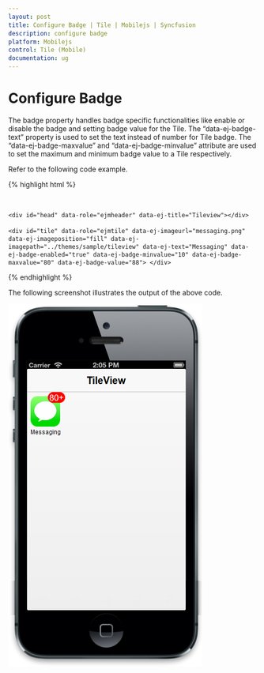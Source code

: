 ```yaml
---
layout: post
title: Configure Badge | Tile | Mobilejs | Syncfusion
description: configure badge
platform: Mobilejs
control: Tile (Mobile)
documentation: ug
---
```


# Configure Badge

The badge property handles badge specific functionalities like enable or disable the badge and setting badge value for the Tile. The “data-ej-badge-text” property is used to set the text instead of number for Tile badge. The “data-ej-badge-maxvalue” and “data-ej-badge-minvalue” attribute are used to set the maximum and minimum badge value to a Tile respectively. 

Refer to the following code example.

{% highlight html %}

<div style="margin-top:45px;">

	<div id="head" data-role="ejmheader" data-ej-title="Tileview"></div>

	<div id="tile" data-role="ejmtile" data-ej-imageurl="messaging.png" data-ej-imageposition="fill" data-ej-imagepath="../themes/sample/tileview" data-ej-text="Messaging" data-ej-badge-enabled="true" data-ej-badge-minvalue="10" data-ej-badge-maxvalue="80" data-ej-badge-value="88"> </div>

</div>

{% endhighlight %}

The following screenshot illustrates the output of the above code.

![](Configure-Badge_images/Configure-Badge_img1.png)